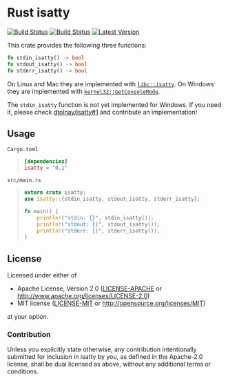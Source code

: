# Rust isatty

[![Build Status](https://travis-ci.org/dtolnay/isatty.svg?branch=master)](https://travis-ci.org/dtolnay/isatty)
[![Build Status](https://ci.appveyor.com/api/projects/status/5aq0inkv7eip6udp/branch/master?svg=true)](https://ci.appveyor.com/project/dtolnay/isatty/branch/master)
[![Latest Version](https://img.shields.io/crates/v/isatty.svg)](https://crates.io/crates/isatty)

This crate provides the following three functions:

```rust
fn stdin_isatty() -> bool
fn stdout_isatty() -> bool
fn stderr_isatty() -> bool
```

On Linux and Mac they are implemented with [`libc::isatty`]. On Windows they are
implemented with [`kernel32::GetConsoleMode`].

[`libc::isatty`]: http://man7.org/linux/man-pages/man3/isatty.3.html
[`kernel32::GetConsoleMode`]: https://msdn.microsoft.com/en-us/library/windows/desktop/ms683167.aspx

The `stdin_isatty` function is not yet implemented for Windows. If you need it,
please check [dtolnay/isatty#1] and contribute an implementation!

[dtolnay/isatty#1]: https://github.com/dtolnay/isatty/issues/1

## Usage

`Cargo.toml`

> ```toml
> [dependencies]
> isatty = "0.1"
> ```

`src/main.rs`

> ```rust
> extern crate isatty;
> use isatty::{stdin_isatty, stdout_isatty, stderr_isatty};
>
> fn main() {
>     println!("stdin: {}", stdin_isatty());
>     println!("stdout: {}", stdout_isatty());
>     println!("stderr: {}", stderr_isatty());
> }
> ```

## License

Licensed under either of

 * Apache License, Version 2.0 ([LICENSE-APACHE](LICENSE-APACHE) or http://www.apache.org/licenses/LICENSE-2.0)
 * MIT license ([LICENSE-MIT](LICENSE-MIT) or http://opensource.org/licenses/MIT)

at your option.

### Contribution

Unless you explicitly state otherwise, any contribution intentionally submitted
for inclusion in isatty by you, as defined in the Apache-2.0 license, shall be
dual licensed as above, without any additional terms or conditions.
